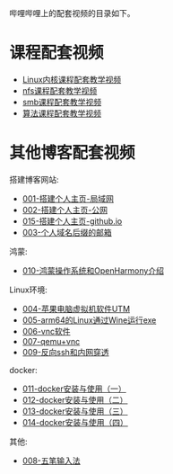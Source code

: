哔哩哔哩上的配套视频的目录如下。

# 课程配套视频

- [Linux内核课程配套教学视频](https://chenxiaosong.com/courses/kernel/video.html)
- [nfs课程配套教学视频](https://chenxiaosong.com/courses/nfs/video.html)
- [smb课程配套教学视频](https://chenxiaosong.com/courses/smb/video.html)
- [算法课程配套教学视频](https://chenxiaosong.com/courses/algorithms/video.html)

# 其他博客配套视频

搭建博客网站:

- [001-搭建个人主页-局域网](https://www.bilibili.com/video/BV14z421z7Mb/)
- [002-搭建个人主页-公网](https://www.bilibili.com/video/BV1Tm421579v/)
- [015-搭建个人主页-github.io](https://www.bilibili.com/video/BV1AsNWekEKG/)
- [003-个人域名后缀的邮箱](https://www.bilibili.com/video/BV1uE421N7iC/)

鸿蒙:

- [010-鸿蒙操作系统和OpenHarmony介绍](https://www.bilibili.com/video/BV1Nf1FYYEjx/)

Linux环境:

- [004-苹果电脑虚拟机软件UTM](https://www.bilibili.com/video/BV1uz421z7Wn/)
- [005-arm64的Linux通过Wine运行exe](https://www.bilibili.com/video/BV19s421T7ws/)
- [006-vnc软件](https://www.bilibili.com/video/BV1fM4m127UM/)
- [007-qemu+vnc](https://www.bilibili.com/video/BV1mw4m1a7sE/)
- [009-反向ssh和内网穿透](https://www.bilibili.com/video/BV1bs4peuEai/)

docker:

- [011-docker安装与使用（一）](https://www.bilibili.com/video/BV1vaDQY6E7f/)
- [012-docker安装与使用（二）](https://www.bilibili.com/video/BV1ntDYYhEND/)
- [013-docker安装与使用（三）](https://www.bilibili.com/video/BV14hDrYhE6r/)
- [014-docker安装与使用（四）](https://www.bilibili.com/video/BV1q1mrYgEd8/)

其他:

- [008-五笔输入法](https://www.bilibili.com/video/BV13i421Y7HY/)

